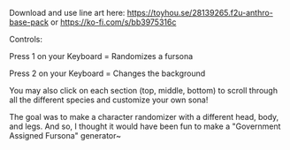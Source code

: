 Download and use line art here: 
https://toyhou.se/28139265.f2u-anthro-base-pack 
or
https://ko-fi.com/s/bb3975316c

Controls:

Press 1 on your Keyboard = Randomizes a fursona

Press 2 on your Keyboard = Changes the background

You may also click on each section (top, middle, bottom) to scroll through all the different species and customize your own sona!

The goal was to make a character randomizer with a different head, body, and legs. 
And so, I thought it would have been fun to make a "Government Assigned Fursona" generator~
